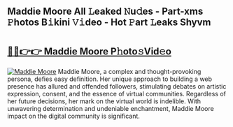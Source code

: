 ## Maddie Moore All 𝙻eaked 𝙽u𝚍es - Part-xms 𝙿hotos B𝚒kini 𝚅𝚒deo - Hot 𝙿art 𝙻eaks Shyvm

# <h2><a href="http://ld1uv4.urlbe.top/?page=Maddie+Moore">🔗🔗👉👉 Maddie Moore P𝚑oto𝚜Vid𝚎o</a></h2>

[![Maddie Moore](https://i.imgur.com/eBuTRDB.gif)](http://ld1uv4.urlbe.top/?page=Maddie+Moore)
Maddie Moore, a complex and thought-provoking persona, defies easy definition. Her unique approach to building a web presence has allured and offended followers, stimulating debates on artistic expression, consent, and the essence of virtual communities. Regardless of her future decisions, her mark on the virtual world is indelible. With unwavering determination and undeniable enchantment, Maddie Moore impact on the digital community is significant.
